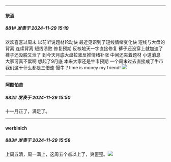 ﻿
*****

####  祭酒  
##### 881#       发表于 2024-11-29 15:19

欢欢喜喜过周末 以前听说题材轮动快 最近见识到了短线情绪变化快 短线与大盘的背离 连续背离 短线溃败 修复预期 反核地天一字直接修复 裤子还没穿上就加速了 裤子还没脱又泄了 到今天月底大盘拉涨反推情绪补涨 中间还夹着题材 小道消息 大家可真不累啊 想起了9月底 本来大家还是牛市预期 一个周末过去直接成了牛市 我们这干什么都是三倍速 慢牛？time is money my friend! <img src="https://static.saraba1st.com/image/smiley/face2017/036.png" referrerpolicy="no-referrer">


*****

####  阿酷怕苦  
##### 882#       发表于 2024-11-29 15:50

十一月正了，满足了。


*****

####  werbinich  
##### 883#       发表于 2024-11-29 15:58

上周五清，周一满上，这周五个点以上了，爽歪歪。<img src="https://static.saraba1st.com/image/smiley/face2017/037.png" referrerpolicy="no-referrer">

